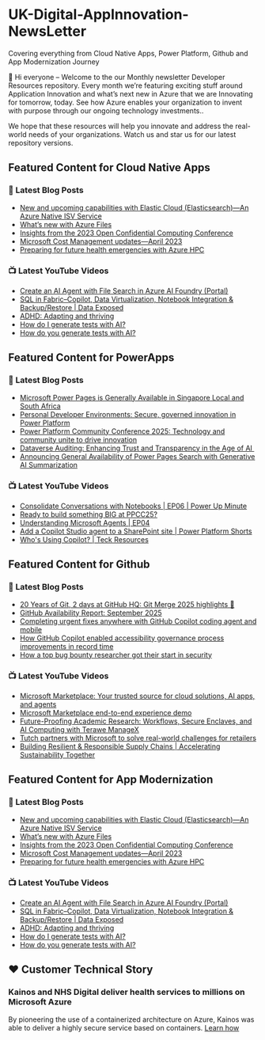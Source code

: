 # UK-Digital-AppInnovation-NewsLetter

Covering everything from Cloud Native Apps, Power Platform, Github and App Modernization Journey

👋 Hi everyone – Welcome to the our Monthly newsletter Developer Resources repository. Every month we’re featuring exciting stuff around Application Innovation and what’s next new in Azure that we are Innovating for tomorrow, today. See how Azure enables your organization to invent with purpose through our ongoing technology investments..


We hope that these resources will help you innovate and address the real-world needs of your organizations. Watch us and star us for our latest repository versions.

## Featured Content for Cloud Native Apps


### 📝 Latest Blog Posts

    
<!-- BLOGCNA:START -->
- [New and upcoming capabilities with Elastic Cloud (Elasticsearch)—An Azure Native ISV Service](https://azure.microsoft.com/blog/new-and-upcoming-capabilities-with-elastic-cloud-elasticsearch-an-azure-native-isv-service/)
- [What’s new with Azure Files](https://azure.microsoft.com/blog/what-s-new-with-azure-files/)
- [Insights from the 2023 Open Confidential Computing Conference](https://azure.microsoft.com/blog/insights-from-the-2023-open-confidential-computing-conference/)
- [Microsoft Cost Management updates—April 2023](https://azure.microsoft.com/blog/microsoft-cost-management-updates-april-2023/)
- [Preparing for future health emergencies with Azure HPC ](https://azure.microsoft.com/blog/preparing-for-future-health-emergencies-with-azure-hpc/)
<!-- BLOGCNA:END -->

### 📺 Latest YouTube Videos

 
<!-- YOUTUBECNA:START -->
- [Create an AI Agent with File Search in Azure AI Foundry &lpar;Portal&rpar;](https://www.youtube.com/watch?v=dBu3il7db0o)
- [SQL in Fabric–Copilot, Data Virtualization, Notebook Integration &amp; Backup/Restore | Data Exposed](https://www.youtube.com/watch?v=h7DhCqFArtc)
- [ADHD: Adapting and thriving](https://www.youtube.com/watch?v=eeTOToKnpCg)
- [How do I generate tests with AI?](https://www.youtube.com/watch?v=2p9kRRcrv80)
- [How do you generate tests with AI?](https://www.youtube.com/shorts/-o8ora0olPQ)
<!-- YOUTUBECNA:END -->

##  Featured Content for PowerApps
### 📝 Latest Blog Posts
<!-- BLOGPOWER:START -->
- [Microsoft Power Pages is Generally Available in Singapore Local and South Africa](https://www.microsoft.com/en-us/power-platform/blog/power-pages/microsoft-power-pages-is-generally-available-in-singapore-local-and-south-africa/)
- [Personal Developer Environments: Secure, governed innovation in Power Platform](https://www.microsoft.com/en-us/power-platform/blog/2025/09/18/personal-developer-environments-secure-governed-innovation-in-power-platform/)
- [Power Platform Community Conference 2025: Technology and community unite to drive innovation](https://www.microsoft.com/en-us/power-platform/blog/power-apps/power-platform-community-conference-2025-technology-and-community-unite-to-drive-innovation/)
- [Dataverse Auditing: Enhancing Trust and Transparency in the Age of AI ](https://www.microsoft.com/en-us/power-platform/blog/2025/09/11/dataverse-auditing/)
- [Announcing General Availability of Power Pages Search with Generative AI Summarization](https://www.microsoft.com/en-us/power-platform/blog/power-pages/announcing-general-availability-of-power-pages-search-with-generative-ai-summarization/)
<!-- BLOGPOWER:END -->
 ### 📺 Latest YouTube Videos
    
<!-- YOUTUBEPOWER:START -->
- [Consolidate Conversations with Notebooks | EP06 | Power Up Minute](https://www.youtube.com/watch?v=2TfXh7VERRs)
- [Ready to build something BIG at PPCC25?](https://www.youtube.com/watch?v=zRFGYEtYgrM)
- [Understanding Microsoft Agents | EP04](https://www.youtube.com/watch?v=ekknaz_Qp7k)
- [Add a Copilot Studio agent to a SharePoint site | Power Platform Shorts](https://www.youtube.com/watch?v=og-8wt-wlP0)
- [Who&#39;s Using Copilot? | Teck Resources](https://www.youtube.com/watch?v=Zmd4jjAX9Wk)
<!-- YOUTUBEPOWER:END -->

##  Featured Content for Github
### 📝 Latest Blog Posts
<!-- BLOGGITHUB:START -->
- [20 Years of Git, 2 days at GitHub HQ: Git Merge 2025 highlights 🎉](https://github.blog/open-source/git/20-years-of-git-2-days-at-github-hq-git-merge-2025-highlights/)
- [GitHub Availability Report: September 2025](https://github.blog/news-insights/company-news/github-availability-report-september-2025/)
- [Completing urgent fixes anywhere with GitHub Copilot coding agent and mobile](https://github.blog/developer-skills/github/completing-urgent-fixes-anywhere-with-github-copilot-coding-agent-and-mobile/)
- [How GitHub Copilot enabled accessibility governance process improvements in record time](https://github.blog/ai-and-ml/github-copilot/how-we-automated-accessibility-compliance-in-five-hours-with-github-copilot/)
- [How a top bug bounty researcher got their start in security](https://github.blog/security/how-a-top-bug-bounty-researcher-got-their-start-in-security/)
<!-- BLOGGITHUB:END -->
### 📺 Latest YouTube Videos
<!-- YOUTUBEGITHUB:START -->
- [Microsoft Marketplace: Your trusted source for cloud solutions, AI apps, and agents](https://www.youtube.com/watch?v=ACM_lNWx8kQ)
- [Microsoft Marketplace end-to-end experience demo](https://www.youtube.com/watch?v=SilJPeLXmL8)
- [Future-Proofing Academic Research: Workflows, Secure Enclaves, and AI Computing with Terawe ManageX](https://www.youtube.com/watch?v=vdZeka_5-Ss)
- [Tutch partners with Microsoft to solve real-world challenges for retailers](https://www.youtube.com/watch?v=0BqIUtFL3KY)
- [Building Resilient &amp; Responsible Supply Chains | Accelerating Sustainability Together](https://www.youtube.com/watch?v=zQukNIKywIo)
<!-- YOUTUBEGITHUB:END -->
##  Featured Content for App Modernization
### 📝 Latest Blog Posts
<!-- BLOGAPPMOD:START -->
- [New and upcoming capabilities with Elastic Cloud (Elasticsearch)—An Azure Native ISV Service](https://azure.microsoft.com/blog/new-and-upcoming-capabilities-with-elastic-cloud-elasticsearch-an-azure-native-isv-service/)
- [What’s new with Azure Files](https://azure.microsoft.com/blog/what-s-new-with-azure-files/)
- [Insights from the 2023 Open Confidential Computing Conference](https://azure.microsoft.com/blog/insights-from-the-2023-open-confidential-computing-conference/)
- [Microsoft Cost Management updates—April 2023](https://azure.microsoft.com/blog/microsoft-cost-management-updates-april-2023/)
- [Preparing for future health emergencies with Azure HPC ](https://azure.microsoft.com/blog/preparing-for-future-health-emergencies-with-azure-hpc/)
<!-- BLOGAPPMOD:END -->
### 📺 Latest YouTube Videos
<!-- YOUTUBEAPPMOD:START -->
- [Create an AI Agent with File Search in Azure AI Foundry &lpar;Portal&rpar;](https://www.youtube.com/watch?v=dBu3il7db0o)
- [SQL in Fabric–Copilot, Data Virtualization, Notebook Integration &amp; Backup/Restore | Data Exposed](https://www.youtube.com/watch?v=h7DhCqFArtc)
- [ADHD: Adapting and thriving](https://www.youtube.com/watch?v=eeTOToKnpCg)
- [How do I generate tests with AI?](https://www.youtube.com/watch?v=2p9kRRcrv80)
- [How do you generate tests with AI?](https://www.youtube.com/shorts/-o8ora0olPQ)
<!-- YOUTUBEAPPMOD:END -->


## ♥️ Customer Technical Story 

### Kainos and NHS Digital deliver health services to millions on Microsoft Azure

By pioneering the use of a containerized architecture on Azure, Kainos was able to deliver a highly secure service based on containers. [Learn how](https://customers.microsoft.com/en-us/story/1368348549535774520-kainos-and-nhs-digital-deliver-health-services-to-millions-on-microsoft-azure)

